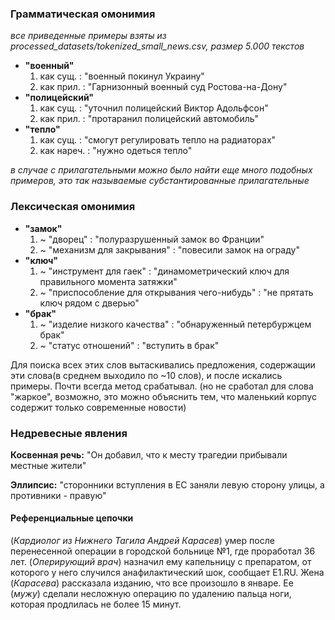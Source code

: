 ### Грамматическая омонимия

*все приведенные примеры взяты из processed_datasets/tokenized_small_news.csv, размер 5.000 текстов*

- **"военный"**
    1. как сущ. : "военный покинул Украину"
    2. как прил. : "Гарнизонный военный суд Ростова-на-Дону"
- **"полицейский"**
    1. как сущ. : "уточнил полицейский Виктор Адольфсон"
    2. как прил. : "протаранил полицейский автомобиль"
- **"тепло"**
    1. как сущ. : "смогут регулировать тепло на радиаторах"
    2. как нареч. : "нужно одеться тепло"

*в случае с прилагательными можно было найти еще много подобных примеров, это так называемые субстантированные прилагательные*

### Лексическая омонимия

- **"замок"**
    1. ~ "дворец" : "полуразрушенный замок во Франции"
    2. ~ "механизм для закрывания" : "повесили замок на ограду"
- **"ключ"**
    1. ~ "инструмент для гаек" : "динамометрический ключ для правильного момента затяжки"
    2. ~ "приспособление для открывания чего-нибудь" : "не прятать ключ рядом с дверью"
- **"брак"**
    1. ~ "изделие низкого качества" : "обнаруженный петербуржцем брак"
    2. ~ "статус отношений" : "вступить в брак"

Для поиска всех этих слов вытаскивались предложения, содержащии эти слова(в среднем выходило по ~10 слов), и после искались примеры. Почти всегда метод срабатывал. (но не сработал для слова "жаркое", возможно, это можно объяснить тем, что маленький корпус содержит только современные новости)

### Недревесные явления

**Косвенная речь:** "Он добавил, что к месту трагедии прибывали местные жители"

**Эллипсис:** "сторонники вступления в ЕС заняли левую сторону улицы, а противники - правую"

#### Референциальные цепочки

(*Кардиолог из Нижнего Тагила Андрей Карасев*) умер после перенесенной операции в городской больнице №1, где проработал 36 лет. (*Оперирующий врач*) назначил ему капельницу с препаратом, от которого у него случился анафилактический шок, сообщает E1.RU. Жена (*Карасева*) рассказала изданию, что все произошло в январе. Ее (*мужу*) сделали несложную операцию по удалению пальца ноги, которая продлилась не более 15 минут.
